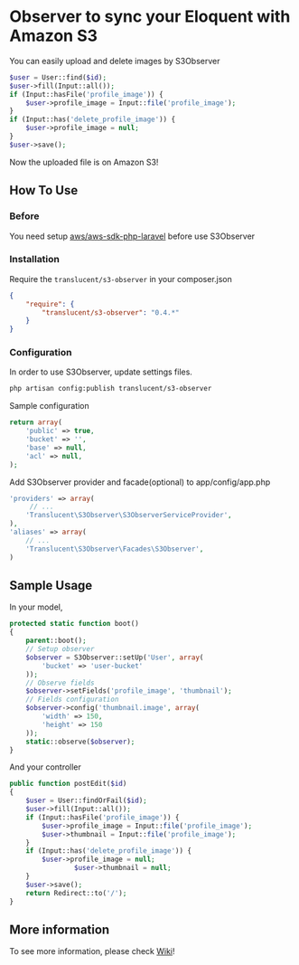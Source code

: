 # Observer to sync your Eloquent with Amazon S3

You can easily upload and delete images by S3Observer

```php
$user = User::find($id);
$user->fill(Input::all());
if (Input::hasFile('profile_image')) {
    $user->profile_image = Input::file('profile_image');
}
if (Input::has('delete_profile_image')) {
    $user->profile_image = null;
}
$user->save();
```

Now the uploaded file is on Amazon S3!

## How To Use

### Before

You need setup [aws/aws-sdk-php-laravel](https://github.com/aws/aws-sdk-php-laravel) before use S3Observer

###	Installation

Require the `translucent/s3-observer` in your composer.json

```json
{
    "require": {
        "translucent/s3-observer": "0.4.*"
    }
}
```

### Configuration

In order to use S3Observer, update settings files.

```bash
php artisan config:publish translucent/s3-observer
```

Sample configuration

```php
return array(
    'public' => true,
    'bucket' => '',
    'base' => null,
    'acl' => null,
);
```

Add S3Observer provider and facade(optional) to app/config/app.php

```php
'providers' => array(
     // ...
    'Translucent\S3Observer\S3ObserverServiceProvider',
),
'aliases' => array(
    // ...
    'Translucent\S3Observer\Facades\S3Observer',
)
```

## Sample Usage

In your model,

```php
protected static function boot()
{
    parent::boot();
    // Setup observer
    $observer = S3Observer::setUp('User', array(
        'bucket' => 'user-bucket'
    ));
    // Observe fields
    $observer->setFields('profile_image', 'thumbnail');
    // Fields configuration
    $observer->config('thumbnail.image', array(
        'width' => 150,
        'height' => 150
    ));
    static::observe($observer);
}
```

And your controller

```php
public function postEdit($id)
{
    $user = User::findOrFail($id);
    $user->fill(Input::all());
    if (Input::hasFile('profile_image')) {
        $user->profile_image = Input::file('profile_image');
        $user->thumbnail = Input::file('profile_image');
    }
    if (Input::has('delete_profile_image')) {
        $user->profile_image = null;
				$user->thumbnail = null;
    }
    $user->save();
    return Redirect::to('/');
}
```

## More information

To see more information, please check [Wiki](https://github.com/KentoMoriwaki/s3-observer/wiki)!
